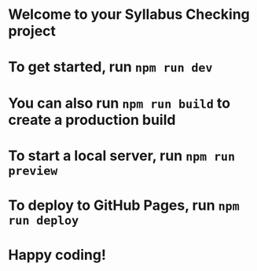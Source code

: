 # Welcome to your Syllabus Checking project

# To get started, run `npm run dev`

# You can also run `npm run build` to create a production build

# To start a local server, run `npm run preview`

# To deploy to GitHub Pages, run `npm run deploy`

# Happy coding!
